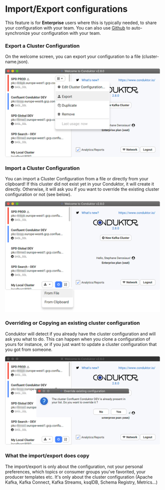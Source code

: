 # Import/Export configurations

This feature is for **Enterprise** users where this is typically needed, to share your configuration with your team. You can also use [Github](github-enterprise.md) to auto-synchronize your configuration with your team.

### Export a Cluster Configuration

On the welcome screen, you can export your configuration to a file (cluster-name.json).

![](<../../.gitbook/assets/1-export (1).png>)

### Import a Cluster Configuration

You can import a Cluster Configuration from a file or directly from your clipboard! If this cluster did not exist yet in your Conduktor, it will create it directly. Otherwise, it will ask you if you want to override the existing cluster configuration or not (see below).

![](<../../.gitbook/assets/2-import (1).png>)

### Overriding or Copying an existing cluster configuration

Conduktor will detect if you already have the cluster configuration and will ask you what to do. This can happen when you clone a configuration of yours for instance, or if you just want to update a cluster configuration that you got from someone.

![](<../../.gitbook/assets/3-override (1).png>)

### What the import/export does copy

The import/export is only about the configuration, not your personal preferences, which topics or consumer groups you've favorited, your producer templates etc. It's only about the cluster configuration (Apache Kafka, Kafka Connect, Kafka Streams, ksqlDB, Schema Registry, Metrics...)
